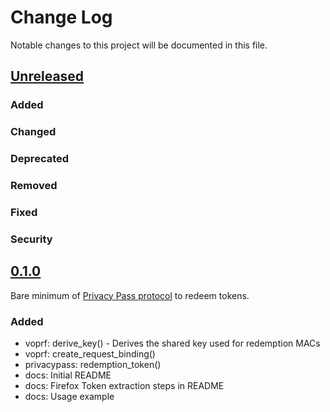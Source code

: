 # Change Log
Notable changes to this project will be documented in this file.

## [Unreleased]
### Added
### Changed
### Deprecated
### Removed
### Fixed
### Security


## [0.1.0]
Bare minimum of [Privacy Pass protocol](https://privacypass.github.io/) to redeem tokens.
### Added
- voprf: derive_key() - Derives the shared key used for redemption MACs
- voprf: create_request_binding()
- privacypass: redemption_token()
- docs: Initial README
- docs: Firefox Token extraction steps in README
- docs: Usage example

[Unreleased]: https://github.com/sergebakharev/privacypass/compare/v0.1.0...HEAD
[0.1.0]: https://github.com/sergebakharev/privacypass/releases/tag/v0.1.0
